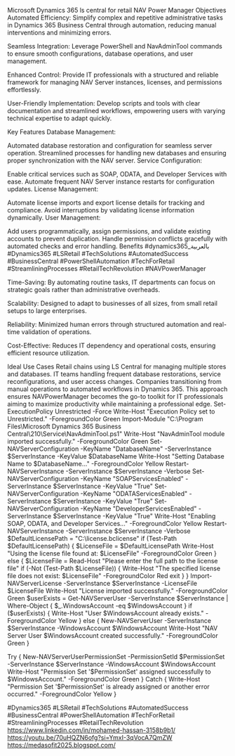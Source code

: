 Microsoft Dynamics 365 ls central for retail NAV Power Manager 
Objectives
Automated Efficiency:
Simplify complex and repetitive administrative tasks in Dynamics 365 Business Central through automation, reducing manual interventions and minimizing errors.

Seamless Integration:
Leverage PowerShell and NavAdminTool commands to ensure smooth configurations, database operations, and user management.

Enhanced Control:
Provide IT professionals with a structured and reliable framework for managing NAV Server instances, licenses, and permissions effortlessly.

User-Friendly Implementation:
Develop scripts and tools with clear documentation and streamlined workflows, empowering users with varying technical expertise to adapt quickly.

Key Features
Database Management:

Automated database restoration and configuration for seamless server operation.
Streamlined processes for handling new databases and ensuring proper synchronization with the NAV server.
Service Configuration:

Enable critical services such as SOAP, ODATA, and Developer Services with ease.
Automate frequent NAV Server instance restarts for configuration updates.
License Management:

Automate license imports and export license details for tracking and compliance.
Avoid interruptions by validating license information dynamically.
User Management:

Add users programmatically, assign permissions, and validate existing accounts to prevent duplication.
Handle permission conflicts gracefully with automated checks and error handling.
Benefits
#dynamics365_بالعربية 
#Dynamics365
#LSRetail
#TechSolutions
#AutomatedSuccess
#BusinessCentral
#PowerShellAutomation
#TechForRetail
#StreamliningProcesses
#RetailTechRevolution
#NAVPowerManager

Time-Saving:
By automating routine tasks, IT departments can focus on strategic goals rather than administrative overheads.

Scalability:
Designed to adapt to businesses of all sizes, from small retail setups to large enterprises.

Reliability:
Minimized human errors through structured automation and real-time validation of operations.

Cost-Effective:
Reduces IT dependency and operational costs, ensuring efficient resource utilization.

Ideal Use Cases
Retail chains using LS Central for managing multiple stores and databases.
IT teams handling frequent database restorations, service reconfigurations, and user access changes.
Companies transitioning from manual operations to automated workflows in Dynamics 365.
This approach ensures NAVPowerManager becomes the go-to toolkit for IT professionals aiming to maximize productivity while maintaining a professional edge.
Set-ExecutionPolicy Unrestricted -Force
Write-Host "Execution Policy set to Unrestricted." -ForegroundColor Green
Import-Module "C:\Program Files\Microsoft Dynamics 365 Business Central\210\Service\NavAdminTool.ps1"
Write-Host "NavAdminTool module imported successfully." -ForegroundColor Green
Set-NAVServerConfiguration -KeyName "DatabaseName" -ServerInstance $ServerInstance -KeyValue $DatabaseName
Write-Host "Setting Database Name to $DatabaseName..." -ForegroundColor Yellow
Restart-NAVServerInstance -ServerInstance $ServerInstance -Verbose
Set-NAVServerConfiguration -KeyName "SOAPServicesEnabled" -ServerInstance $ServerInstance -KeyValue "True"
Set-NAVServerConfiguration -KeyName "ODATAServicesEnabled" -ServerInstance $ServerInstance -KeyValue "True"
Set-NAVServerConfiguration -KeyName "DeveloperServicesEnabled" -ServerInstance $ServerInstance -KeyValue "True"
Write-Host "Enabling SOAP, ODATA, and Developer Services..." -ForegroundColor Yellow
Restart-NAVServerInstance -ServerInstance $ServerInstance -Verbose
$DefaultLicensePath = "C:\license.bclicense"
if (Test-Path $DefaultLicensePath) {
    $LicenseFile = $DefaultLicensePath
    Write-Host "Using the license file found at: $LicenseFile" -ForegroundColor Green
} else {
    $LicenseFile = Read-Host "Please enter the full path to the license file"
    if (-Not (Test-Path $LicenseFile)) {
        Write-Host "The specified license file does not exist: $LicenseFile" -ForegroundColor Red
        exit
    }
}
Import-NAVServerLicense -ServerInstance $ServerInstance -LicenseFile $LicenseFile
Write-Host "License imported successfully." -ForegroundColor Green
$userExists = Get-NAVServerUser -ServerInstance $ServerInstance | Where-Object { $_.WindowsAccount -eq $WindowsAccount }
if ($userExists) {
    Write-Host "User $WindowsAccount already exists." -ForegroundColor Yellow
} else {
    New-NAVServerUser -ServerInstance $ServerInstance -WindowsAccount $WindowsAccount
    Write-Host "NAV Server User $WindowsAccount created successfully." -ForegroundColor Green
}

Try {
    New-NAVServerUserPermissionSet -PermissionSetId $PermissionSet -ServerInstance $ServerInstance -WindowsAccount $WindowsAccount
    Write-Host "Permission Set '$PermissionSet' assigned successfully to $WindowsAccount." -ForegroundColor Green
} Catch {
    Write-Host "Permission Set '$PermissionSet' is already assigned or another error occurred." -ForegroundColor Yellow
}



#Dynamics365
#LSRetail
#TechSolutions
#AutomatedSuccess
#BusinessCentral
#PowerShellAutomation
#TechForRetail
#StreamliningProcesses
#RetailTechRevolution
https://www.linkedin.com/in/mohamed-hassan-3158b9b1/
https://youtu.be/70uHQZN6ofg?si=YmxI-3qVocA7QmZW
https://medasofit2025.blogspot.com/